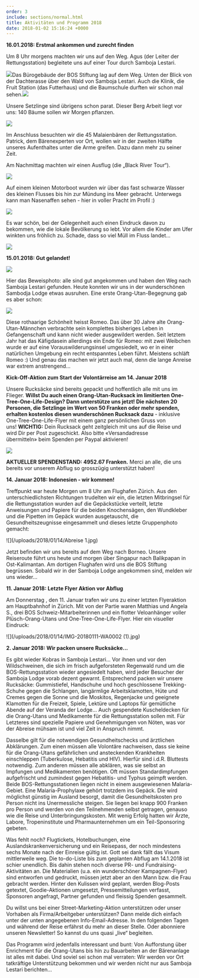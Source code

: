 ```yaml
---
order: 3
include: sections/normal.html
title: Aktivitäten und Programm 2018
date: 2018-01-02 15:16:24 +0000
---
```


**16.01.2018: Erstmal ankommen und zurecht finden**

Um 8 Uhr morgens machten wir uns auf den Weg. Agus (der Leiter der Rettungsstation) begleitete uns auf einer Tour durch Samboja Lestari. 

![](/uploads/2018/01/18/IMG-20180116-WA0043.jpg)Das Bürogebäude der BOS Stiftung lag auf dem Weg. Unten der Blick von der Dachterasse über den Wald von Samboja Lestari. Auch die Klinik, die Fruit Station (das Futterhaus) und die Baumschule durften wir schon mal sehen.![](/uploads/2018/01/18/IMG-20180116-WA0047.jpg)

Unsere Setzlinge sind übrigens schon parat. Dieser Berg Arbeit liegt vor uns: 140 Bäume sollen wir Morgen pflanzen.

![](/uploads/2018/01/18/IMG-20180116-WA0044.jpg)

Im Anschluss besuchten wir die 45 Malaienbären der Rettungsstation. Patrick, dem Bärenexperten vor Ort, wollen wir in der zweiten Hälfte unseres Aufenthaltes unter die Arme greifen. Dazu dann mehr zu seiner Zeit.

Am Nachmittag machten wir einen Ausflug (die „Black River Tour“). 

![](/uploads/2018/01/18/IMG-20180116-WA0115-1.jpg)

Auf einem kleinen Motorboot wurden wir über das fast schwarze Wasser des kleinen Flusses bis hin zur Mündung ins Meer gebracht. Unterwegs kann man Nasenaffen sehen - hier in voller Pracht im Profil :)

![](/uploads/2018/01/18/IMG-20180116-WA0084.jpg)

Es war schön, bei der Gelegenheit auch einen Eindruck davon zu bekommen, wie die lokale Bevölkerung so lebt. Vor allem die Kinder am Ufer winkten uns fröhlich zu. Schade, dass so viel Müll im Fluss landet... 

![](/uploads/2018/01/18/IMG-20180116-WA0079.jpg)

**15.01.2018: Gut gelandet!**

![](/uploads/2018/01/15/IMG-20180115-WA0007.jpg)

Hier das Beweisphoto: alle sind gut angekommen und haben den Weg nach Samboja Lestari gefunden. Heute konnten wir uns in der wunderschönen Sambodja Lodge etwas ausruhen. Eine erste Orang-Utan-Begegnung gab es aber schon:

![](/uploads/2018/01/15/IMG-20180115-WA0008.jpg)

Diese rothaarige Schönheit heisst Romeo. Das über 30 Jahre alte Orang-Utan-Männchen verbrachte sein komplettes bisheriges Leben in Gefangenschaft und kann nicht wieder ausgewildert werden. Seit letztem Jahr hat das Käfigdasein allerdings ein Ende für Romeo: mit zwei Weibchen wurde er auf eine Vorauswilderungsinsel umgesiedelt, wo er in einer natürlichen Umgebung ein recht entspanntes Leben führt. Meistens schläft Romeo :) Und genau das machen wir jetzt auch mal, denn die lange Anreise war extrem anstrengend...

**Kick-Off-Aktion zum Start der Volontärreise am 14. Januar 2018**

Unsere Rucksäcke sind bereits gepackt und hoffentlich alle mit uns im Flieger. **Willst Du auch einen Orang-Utan-Rucksack im limitierten One-Tree-One-Life-Design? Dann unterstütze uns jetzt! Die nächsten 20 Personen, die Setzlinge im Wert von 50 Franken oder mehr spenden, erhalten kostenlos diesen wunderschönen Rucksack dazu** - inklusive One-Tree-One-Life-Flyer mit einem ganz persönlichen Gruss von uns! **WICHTIG:** Dein Rucksack geht zeitgleich mit uns auf die Reise und wird Dir per Post zugeschickt. Also bitte «Versandadresse übermitteln» beim Spenden per Paypal aktivieren!

![](/uploads/2018/01/14/IMG-20180107-WA0004_quer.jpg)

**AKTUELLER SPENDENSTAND: 4952.67 Franken.** Merci an alle, die uns bereits vor unserem Abflug so grosszügig unterstützt haben!

**14. Januar 2018: Indonesien - wir kommen!**

Treffpunkt war heute Morgen um 8 Uhr am Flughafen Zürich. Aus den unterschiedlichsten Richtungen trudelten wir ein, die letzten Mitbringsel für die Rettungsstation wurden auf die Gepäckstücke verteilt, letzte Anweisungen und Papiere für die beiden Knochensägen, den Wundkleber und die Pipetten im Gepäck wurden ausgetauscht, die Gesundheitszeugnisse eingesammelt und dieses letzte Gruppenphoto gemacht:

![](/uploads/2018/01/14/Abreise 1.jpg)

Jetzt befinden wir uns bereits auf dem Weg nach Borneo. Unsere Reiseroute führt uns heute und morgen über Singapur nach Balikpapan in Ost-Kalimantan. Am dortigen Flughafen wird uns die BOS Stiftung begrüssen. Sobald wir in der Samboja Lodge angekommen sind, melden wir uns wieder…

**11. Januar 2018: Letzte Flyer Aktion vor Abflug**

Am Donnerstag , den 11. Januar trafen wir uns zu einer letzten Flyeraktion am Hauptbahnhof in Zürich. Mit von der Partie waren Matthias und Angela S., drei BOS Schweiz-Mitarbeiterinnen und ein flotter Veloanhänger voller Plüsch-Orang-Utans und One-Tree-One-Life-Flyer. Hier ein visueller Eindruck:

![](/uploads/2018/01/14/IMG-20180111-WA0002 (1).jpg)

**2. Januar 2018: Wir packen unsere Rucksäcke...**

Es gibt wieder Kobras in Samboja Lestari... Vor ihnen und vor den Wildschweinen, die sich im frisch aufgeforsteten Regenwald rund um die BOS-Rettungsstation wieder angesiedelt haben, wird jeder Besucher der Samboja Lodge vorab dezent gewarnt. Entsprechend packen wir unsere Rucksäcke: Gummistiefel, Handschuhe und hoch geschlossene Trekking-Schuhe gegen die Schlangen, langärmlige Arbeitsklamotten, Hüte und Cremes gegen die Sonne und die Moskitos, Regenjacke und geeignete Klamotten für die Freizeit, Spiele, Lektüre und Laptops für gemütliche Abende auf der Veranda der Lodge... Auch gespendete Kuscheldecken für die Orang-Utans und Medikamente für die Rettungsstation sollen mit. Für Letzteres sind spezielle Papiere und Genehmigungen von Nöten, was vor der Abreise mühsam ist und viel Zeit in Anspruch nimmt.

Dasselbe gilt für die notwendigen Gesundheitschecks und ärztlichen Abklärungen. Zum einen müssen alle Volontäre nachweisen, dass sie keine für die Orang-Utans gefährlichen und ansteckenden Krankheiten einschleppen (Tuberkulose, Hebatitis und HIV). Hierfür sind i.d.R. Bluttests notwendig. Zum anderen müssen alle abklären, was sie selbst an Impfungen und Medikamenten benötigen. Oft müssen Standardimpfungen aufgefrischt und zumindest gegen Hebatitis- und Typhus geimpft werden. Beide BOS-Rettungsstationen liegen nicht in einem ausgewiesenen Malaria-Gebiet. Eine Malaria-Prophylaxe gehört trotzdem ins Gepäck. Die wird möglichst günstig im Ausland besorgt, damit die Gesundheitskosten pro Person nicht ins Unermessliche steigen. Sie liegen bei knapp 900 Franken pro Person und werden von den Teilnehmenden selbst getragen, genauso wie die Reise und Unterbringungskosten. Mit wenig Erfolg hatten wir Ärzte, Labore, Tropeninstitute und Pharmaunternehmen um ein Teil-Sponsoring gebeten.

Was fehlt noch? Flugtickets, Hotelbuchungen, eine Auslandskrankenversicherung und ein Reisepass, der noch mindestens sechs Monate nach der Einreise gültig ist. Gott sei dank fällt das Visum mittlerweile weg. Die to-do-Liste bis zum geplanten Abflug am 14.1.2018 ist schier unendlich. Bis dahin stehen noch diverse PR- und Fundraising-Aktivitäten an. Die Materialien (u.a. ein wunderschöner Kampagnen-Flyer) sind entworfen und gedruckt, müssen jetzt aber an den Mann bzw. die Frau gebracht werden. Hinter den Kulissen wird geplant, werden Blog-Posts getextet, Goodie-Aktionen umgesetzt, Pressemitteilungen verfasst, Sponsoren angefragt, Partner gefunden und fleissig Spenden gesammelt.

Du willst uns bei einer Street-Marketing-Aktion unterstützen oder unser Vorhaben als Firma/Arbeitgeber unterstützen? Dann melde dich einfach unter der unten angegebenen Info-Email-Adresse.  In den folgenden Tagen und während der Reise erfährst du mehr an dieser Stelle. Oder abonniere unseren Newsletter! So kannst du uns quasi „live“ begleiten.

Das Programm wird jedenfalls interessant und bunt: Von Aufforstung über Enrichment für die Orang-Utans bis hin zu Bauarbeiten an der Bärenanlage ist alles mit dabei. Und soviel sei schon mal verraten: Wir werden vor Ort tatkräftige Unterstützung bekommen und wir werden nicht nur aus Samboja Lestari berichten...
